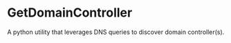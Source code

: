 # GetDomainController
A python utility that leverages DNS queries to discover domain controller(s).
